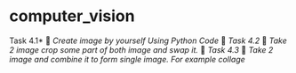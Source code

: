 # computer_vision
Task 4.1* 📌 *Create image by yourself Using Python Code*   🔅 *Task 4.2* 📌 *Take 2 image crop some part of both image and swap it.*   🔅 *Task 4.3* 📌 *Take 2 image and combine it to form single image. For example collage*
